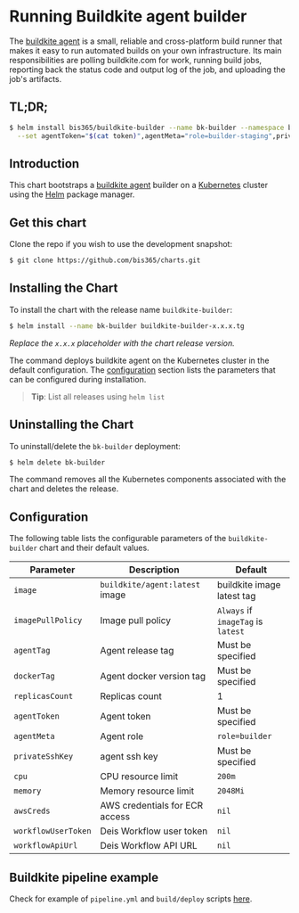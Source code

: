 # Running Buildkite agent builder

The [buildkite agent](https://buildkite.com/docs/agent) is a small, reliable and cross-platform build runner that makes it easy to run automated builds on your own infrastructure. Its main responsibilities are polling buildkite.com for work, running build jobs, reporting back the status code and output log of the job, and uploading the job's artifacts.

## TL;DR;

```bash
$ helm install bis365/buildkite-builder --name bk-builder --namespace buildkite \
  --set agentToken="$(cat token)",agentMeta="role=builder-staging",privateSshKey="$(cat buildkite.key)",awsCreds="$(cat credentials)",workflowUserToken="$(cat client.json | base64)",workflowApiUrl="deis.my-domain.com"
```

## Introduction

This chart bootstraps a [buildkite agent](https://github.com/buildkite/docker-buildkite-agent) builder on a [Kubernetes](http://kubernetes.io) cluster using the [Helm](https://helm.sh) package manager.

## Get this chart

Clone the repo if you wish to use the development snapshot:

```bash
$ git clone https://github.com/bis365/charts.git
```

## Installing the Chart

To install the chart with the release name `buildkite-builder`:

```bash
$ helm install --name bk-builder buildkite-builder-x.x.x.tg
```

*Replace the `x.x.x` placeholder with the chart release version.*

The command deploys buildkite agent on the Kubernetes cluster in the default configuration. The [configuration](#configuration) section lists the parameters that can be configured during installation.

> **Tip**: List all releases using `helm list`

## Uninstalling the Chart

To uninstall/delete the `bk-builder` deployment:

```bash
$ helm delete bk-builder
```

The command removes all the Kubernetes components associated with the chart and deletes the release.

## Configuration

The following table lists the configurable parameters of the `buildkite-builder` chart and their default values.

|     Parameter       |        Description             |               Default              |
|---------------------|--------------------------------|------------------------------------|
| `image`             | `buildkite/agent:latest` image | buildkite image latest tag         |
| `imagePullPolicy`   | Image pull policy              | `Always` if `imageTag` is `latest` |
| `agentTag`          | Agent release tag              | Must be specified                  |
| `dockerTag`         | Agent docker version tag       | Must be specified                  |
| `replicasCount`     | Replicas count                 | 1                                  |
| `agentToken`        | Agent token                    | Must be specified                  |
| `agentMeta`         | Agent role                     | `role=builder`                     |
| `privateSshKey`     | agent ssh key                  | Must be specified                  |
| `cpu`               | CPU resource limit             | `200m`                             |
| `memory`            | Memory resource limit          | `2048Mi`                           |
| `awsCreds`          | AWS credentials for ECR access | `nil`                                |
| `workflowUserToken` | Deis Workflow user token       | `nil`                                |
| `workflowApiUrl`    | Deis Workflow API URL          | `nil`                                |

## Buildkite pipeline example

Check for example of `pipeline.yml` and `build/deploy` scripts [here](pipeline-examples).
